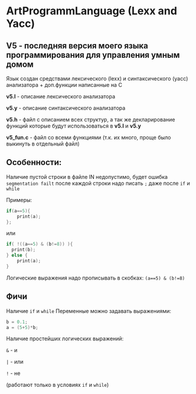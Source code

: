 # ArtProgrammLanguage (Lexx and Yacc)

## V5 - последняя версия моего языка программирования для управления умным домом

Язык создан средствами лексического (lexx) и синтаксического (yacc) анализатора + доп.функции написанные на С

**v5.l** - описание лексического анализатора

**v5.y** - описание синтаксического анализатора

**v5.h** - файл с описанием всех структур, а так же декларирование функций которые будут использоваться в **v5.l** и **v5.y**

**v5_fun.c** - файл со всеми функциями (т.к. их много, проще было выкинуть в отдельный файл)

## Особенности:
Наличие пустой строки в файле IN недопустимо, будет ошибка ```segmentation failt```
после каждой строки надо писать ```;```
даже после ```if``` и ```while```

Примеры:
```c 
if(a==5){
	print(a);
};
```
или
```c
if( !((a==5) & (b!=8)) ){
  print(b);
} else {
	print(a);
}
```
Логические выражения надо прописывать в скобках: ```(a==5) & (b!=8)```

## Фичи
Наличие ```if``` и ```while```
Переменные можно задавать выражениями: 
```c
b = 0.1; 
a = (5+5)*b;
```
Наличие простейших логических выражений: 

```&``` - и

```|``` - или

```!``` - не 

(работают только в условиях ```if``` и ```while```)
